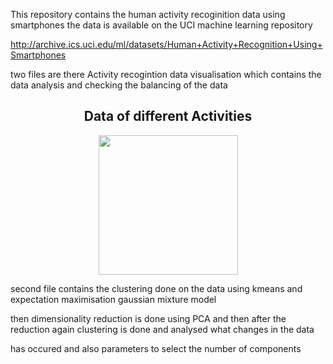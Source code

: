 


This repository contains the human activity recoginition data using smartphones 
the data is available on the UCI machine learning  repository 

http://archive.ics.uci.edu/ml/datasets/Human+Activity+Recognition+Using+Smartphones 



two files are there Activity recogintion data visualisation which contains the data analysis and checking the balancing of the data 

<div align="center">
 <h2> Data of different Activities </h2>
 <img src="./clustering.jpg" height="223px">
</div>


second file contains the clustering done on the data using kmeans and expectation maximisation gaussian mixture model 

then dimensionality reduction is done using PCA and then after the reduction again clustering is done and analysed what changes in the data

has occured and also parameters to select the number of components
